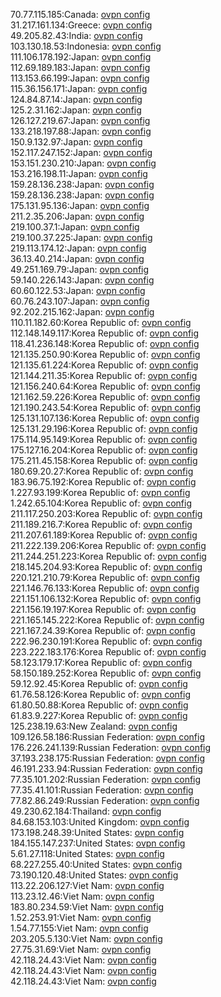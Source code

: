70.77.115.185:Canada: [ovpn config](vpn/70_77_115_185.ovpn)  
31.217.161.134:Greece: [ovpn config](vpn/31_217_161_134.ovpn)  
49.205.82.43:India: [ovpn config](vpn/49_205_82_43.ovpn)  
103.130.18.53:Indonesia: [ovpn config](vpn/103_130_18_53.ovpn)  
111.106.178.192:Japan: [ovpn config](vpn/111_106_178_192.ovpn)  
112.69.189.183:Japan: [ovpn config](vpn/112_69_189_183.ovpn)  
113.153.66.199:Japan: [ovpn config](vpn/113_153_66_199.ovpn)  
115.36.156.171:Japan: [ovpn config](vpn/115_36_156_171.ovpn)  
124.84.87.14:Japan: [ovpn config](vpn/124_84_87_14.ovpn)  
125.2.31.162:Japan: [ovpn config](vpn/125_2_31_162.ovpn)  
126.127.219.67:Japan: [ovpn config](vpn/126_127_219_67.ovpn)  
133.218.197.88:Japan: [ovpn config](vpn/133_218_197_88.ovpn)  
150.9.132.97:Japan: [ovpn config](vpn/150_9_132_97.ovpn)  
152.117.247.152:Japan: [ovpn config](vpn/152_117_247_152.ovpn)  
153.151.230.210:Japan: [ovpn config](vpn/153_151_230_210.ovpn)  
153.216.198.11:Japan: [ovpn config](vpn/153_216_198_11.ovpn)  
159.28.136.238:Japan: [ovpn config](vpn/159_28_136_238.ovpn)  
159.28.136.238:Japan: [ovpn config](vpn/159_28_136_238.ovpn)  
175.131.95.136:Japan: [ovpn config](vpn/175_131_95_136.ovpn)  
211.2.35.206:Japan: [ovpn config](vpn/211_2_35_206.ovpn)  
219.100.37.1:Japan: [ovpn config](vpn/219_100_37_1.ovpn)  
219.100.37.225:Japan: [ovpn config](vpn/219_100_37_225.ovpn)  
219.113.174.12:Japan: [ovpn config](vpn/219_113_174_12.ovpn)  
36.13.40.214:Japan: [ovpn config](vpn/36_13_40_214.ovpn)  
49.251.169.79:Japan: [ovpn config](vpn/49_251_169_79.ovpn)  
59.140.226.143:Japan: [ovpn config](vpn/59_140_226_143.ovpn)  
60.60.122.53:Japan: [ovpn config](vpn/60_60_122_53.ovpn)  
60.76.243.107:Japan: [ovpn config](vpn/60_76_243_107.ovpn)  
92.202.215.162:Japan: [ovpn config](vpn/92_202_215_162.ovpn)  
110.11.182.60:Korea Republic of: [ovpn config](vpn/110_11_182_60.ovpn)  
112.148.149.117:Korea Republic of: [ovpn config](vpn/112_148_149_117.ovpn)  
118.41.236.148:Korea Republic of: [ovpn config](vpn/118_41_236_148.ovpn)  
121.135.250.90:Korea Republic of: [ovpn config](vpn/121_135_250_90.ovpn)  
121.135.61.224:Korea Republic of: [ovpn config](vpn/121_135_61_224.ovpn)  
121.144.211.35:Korea Republic of: [ovpn config](vpn/121_144_211_35.ovpn)  
121.156.240.64:Korea Republic of: [ovpn config](vpn/121_156_240_64.ovpn)  
121.162.59.226:Korea Republic of: [ovpn config](vpn/121_162_59_226.ovpn)  
121.190.243.54:Korea Republic of: [ovpn config](vpn/121_190_243_54.ovpn)  
125.131.107.136:Korea Republic of: [ovpn config](vpn/125_131_107_136.ovpn)  
125.131.29.196:Korea Republic of: [ovpn config](vpn/125_131_29_196.ovpn)  
175.114.95.149:Korea Republic of: [ovpn config](vpn/175_114_95_149.ovpn)  
175.127.16.204:Korea Republic of: [ovpn config](vpn/175_127_16_204.ovpn)  
175.211.45.158:Korea Republic of: [ovpn config](vpn/175_211_45_158.ovpn)  
180.69.20.27:Korea Republic of: [ovpn config](vpn/180_69_20_27.ovpn)  
183.96.75.192:Korea Republic of: [ovpn config](vpn/183_96_75_192.ovpn)  
1.227.93.199:Korea Republic of: [ovpn config](vpn/1_227_93_199.ovpn)  
1.242.65.104:Korea Republic of: [ovpn config](vpn/1_242_65_104.ovpn)  
211.117.250.203:Korea Republic of: [ovpn config](vpn/211_117_250_203.ovpn)  
211.189.216.7:Korea Republic of: [ovpn config](vpn/211_189_216_7.ovpn)  
211.207.61.189:Korea Republic of: [ovpn config](vpn/211_207_61_189.ovpn)  
211.222.139.206:Korea Republic of: [ovpn config](vpn/211_222_139_206.ovpn)  
211.244.251.223:Korea Republic of: [ovpn config](vpn/211_244_251_223.ovpn)  
218.145.204.93:Korea Republic of: [ovpn config](vpn/218_145_204_93.ovpn)  
220.121.210.79:Korea Republic of: [ovpn config](vpn/220_121_210_79.ovpn)  
221.146.76.133:Korea Republic of: [ovpn config](vpn/221_146_76_133.ovpn)  
221.151.106.132:Korea Republic of: [ovpn config](vpn/221_151_106_132.ovpn)  
221.156.19.197:Korea Republic of: [ovpn config](vpn/221_156_19_197.ovpn)  
221.165.145.222:Korea Republic of: [ovpn config](vpn/221_165_145_222.ovpn)  
221.167.24.39:Korea Republic of: [ovpn config](vpn/221_167_24_39.ovpn)  
222.96.230.191:Korea Republic of: [ovpn config](vpn/222_96_230_191.ovpn)  
223.222.183.176:Korea Republic of: [ovpn config](vpn/223_222_183_176.ovpn)  
58.123.179.17:Korea Republic of: [ovpn config](vpn/58_123_179_17.ovpn)  
58.150.189.252:Korea Republic of: [ovpn config](vpn/58_150_189_252.ovpn)  
59.12.92.45:Korea Republic of: [ovpn config](vpn/59_12_92_45.ovpn)  
61.76.58.126:Korea Republic of: [ovpn config](vpn/61_76_58_126.ovpn)  
61.80.50.88:Korea Republic of: [ovpn config](vpn/61_80_50_88.ovpn)  
61.83.9.227:Korea Republic of: [ovpn config](vpn/61_83_9_227.ovpn)  
125.238.19.63:New Zealand: [ovpn config](vpn/125_238_19_63.ovpn)  
109.126.58.186:Russian Federation: [ovpn config](vpn/109_126_58_186.ovpn)  
176.226.241.139:Russian Federation: [ovpn config](vpn/176_226_241_139.ovpn)  
37.193.238.175:Russian Federation: [ovpn config](vpn/37_193_238_175.ovpn)  
46.191.233.94:Russian Federation: [ovpn config](vpn/46_191_233_94.ovpn)  
77.35.101.202:Russian Federation: [ovpn config](vpn/77_35_101_202.ovpn)  
77.35.41.101:Russian Federation: [ovpn config](vpn/77_35_41_101.ovpn)  
77.82.86.249:Russian Federation: [ovpn config](vpn/77_82_86_249.ovpn)  
49.230.62.184:Thailand: [ovpn config](vpn/49_230_62_184.ovpn)  
84.68.153.103:United Kingdom: [ovpn config](vpn/84_68_153_103.ovpn)  
173.198.248.39:United States: [ovpn config](vpn/173_198_248_39.ovpn)  
184.155.147.237:United States: [ovpn config](vpn/184_155_147_237.ovpn)  
5.61.27.118:United States: [ovpn config](vpn/5_61_27_118.ovpn)  
68.227.255.40:United States: [ovpn config](vpn/68_227_255_40.ovpn)  
73.190.120.48:United States: [ovpn config](vpn/73_190_120_48.ovpn)  
113.22.206.127:Viet Nam: [ovpn config](vpn/113_22_206_127.ovpn)  
113.23.12.46:Viet Nam: [ovpn config](vpn/113_23_12_46.ovpn)  
183.80.234.59:Viet Nam: [ovpn config](vpn/183_80_234_59.ovpn)  
1.52.253.91:Viet Nam: [ovpn config](vpn/1_52_253_91.ovpn)  
1.54.77.155:Viet Nam: [ovpn config](vpn/1_54_77_155.ovpn)  
203.205.5.130:Viet Nam: [ovpn config](vpn/203_205_5_130.ovpn)  
27.75.31.69:Viet Nam: [ovpn config](vpn/27_75_31_69.ovpn)  
42.118.24.43:Viet Nam: [ovpn config](vpn/42_118_24_43.ovpn)  
42.118.24.43:Viet Nam: [ovpn config](vpn/42_118_24_43.ovpn)  
42.118.24.43:Viet Nam: [ovpn config](vpn/42_118_24_43.ovpn)  

